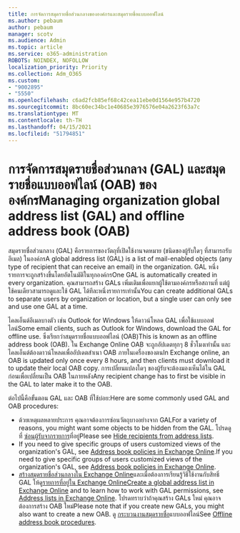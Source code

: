 ```yaml
---
title: การจัดการสมุดรายชื่อส่วนกลางขององค์กรและสมุดรายชื่อแบบออฟไลน์
ms.author: pebaum
author: pebaum
manager: scotv
ms.audience: Admin
ms.topic: article
ms.service: o365-administration
ROBOTS: NOINDEX, NOFOLLOW
localization_priority: Priority
ms.collection: Adm_O365
ms.custom:
- "9002895"
- "5550"
ms.openlocfilehash: c6ad2fcb85ef68c42cea11ebe0d1564e957b4720
ms.sourcegitcommit: 8bc60ec34bc1e40685e3976576e04a2623f63a7c
ms.translationtype: MT
ms.contentlocale: th-TH
ms.lasthandoff: 04/15/2021
ms.locfileid: "51794851"
---
```

# <a name="managing-organization-global-address-list-gal-and-offline-address-book-oab"></a><span data-ttu-id="56bf3-102">การจัดการสมุดรายชื่อส่วนกลาง (GAL) และสมุดรายชื่อแบบออฟไลน์ (OAB) ขององค์กร</span><span class="sxs-lookup"><span data-stu-id="56bf3-102">Managing organization global address list (GAL) and offline address book (OAB)</span></span>

<span data-ttu-id="56bf3-103">สมุดรายชื่อส่วนกลาง (GAL) คือรายการของวัตถุที่เปิดใช้งานจดหมาย (ชนิดของผู้รับใดๆ ที่สามารถรับอีเมล) ในองค์กร</span><span class="sxs-lookup"><span data-stu-id="56bf3-103">A global address list (GAL) is a list of mail-enabled objects (any type of recipient that can receive an email) in the organization.</span></span> <span data-ttu-id="56bf3-104">GAL หนึ่งรายการจะถูกสร้างขึ้นโดยอัตโนมัติในทุกองค์กร</span><span class="sxs-lookup"><span data-stu-id="56bf3-104">One GAL is automatically created in every organization.</span></span> <span data-ttu-id="56bf3-105">คุณสามารถสร้าง GALs เพิ่มเติมเพื่อแยกผู้ใช้ตามองค์กรหรือสถานที่ แต่ผู้ใช้คนเดียวสามารถดูและใช้ GAL ได้ทีละหนึ่งรายการเท่านั้น</span><span class="sxs-lookup"><span data-stu-id="56bf3-105">You can create additional GALs to separate users by organization or location, but a single user can only see and use one GAL at a time.</span></span>

<span data-ttu-id="56bf3-106">ไคลเอ็นต์อีเมลบางตัว เช่น Outlook for Windows ให้ดาวน์โหลด GAL เพื่อใช้แบบออฟไลน์</span><span class="sxs-lookup"><span data-stu-id="56bf3-106">Some email clients, such as Outlook for Windows, download the GAL for offline use.</span></span> <span data-ttu-id="56bf3-107">ซึ่งเรียกว่าสมุดรายชื่อแบบออฟไลน์ (OAB)</span><span class="sxs-lookup"><span data-stu-id="56bf3-107">This is known as an offline address book (OAB).</span></span> <span data-ttu-id="56bf3-108">ใน Exchange Online OAB จะถูกอัปเดตทุกๆ 8 ชั่วโมงเท่านั้น และไคลเอ็นต์ต้องดาวน์โหลดเพื่ออัปเดตสําเนา OAB ภายในเครื่องของตน</span><span class="sxs-lookup"><span data-stu-id="56bf3-108">In Exchange online, an OAB is updated only once every 8 hours, and then clients must download it to update their local OAB copy.</span></span> <span data-ttu-id="56bf3-109">การเปลี่ยนแปลงใดๆ ของผู้รับจะต้องมองเห็นได้ใน GAL ก่อนเพื่อเปลี่ยนเป็น OAB ในภายหลัง</span><span class="sxs-lookup"><span data-stu-id="56bf3-109">Any recipient change has to first be visible in the GAL to later make it to the OAB.</span></span>

<span data-ttu-id="56bf3-110">ต่อไปนี้คือขั้นตอน GAL และ OAB ที่ใช้บ่อย:</span><span class="sxs-lookup"><span data-stu-id="56bf3-110">Here are some commonly used GAL and OAB procedures:</span></span>

- <span data-ttu-id="56bf3-111">ด้วยเหตุผลหลายประการ คุณอาจต้องการซ่อนวัตถุบางอย่างจาก GAL</span><span class="sxs-lookup"><span data-stu-id="56bf3-111">For a variety of reasons, you might want some objects to be hidden from the GAL.</span></span> <span data-ttu-id="56bf3-112">โปรดดูที่ [ซ่อนผู้รับจากรายการ](https://docs.microsoft.com/exchange/address-books/address-lists/manage-address-lists#hide-recipients-from-address-lists)ที่อยู่</span><span class="sxs-lookup"><span data-stu-id="56bf3-112">Please see [Hide recipients from address lists](https://docs.microsoft.com/exchange/address-books/address-lists/manage-address-lists#hide-recipients-from-address-lists).</span></span>
- <span data-ttu-id="56bf3-113">If you need to give specific groups of users customized views of the organization's GAL, see [Address book policies in Exchange Online](https://docs.microsoft.com/exchange/address-books/address-book-policies/address-book-policies).</span><span class="sxs-lookup"><span data-stu-id="56bf3-113">If you need to give specific groups of users customized views of the organization's GAL, see [Address book policies in Exchange Online](https://docs.microsoft.com/exchange/address-books/address-book-policies/address-book-policies).</span></span>
- <span data-ttu-id="56bf3-114">[สร้างสมุดรายชื่อส่วนกลางใน Exchange Online](https://docs.microsoft.com/exchange/address-books/address-lists/create-global-address-list)และเมื่อต้องการเรียนรู้วิธีใช้งานกับสิทธิ์ GAL ให้ดู[รายการที่อยู่ใน Exchange Online](https://docs.microsoft.com/exchange/address-books/address-lists/address-lists)</span><span class="sxs-lookup"><span data-stu-id="56bf3-114">[Create a global address list in Exchange Online](https://docs.microsoft.com/exchange/address-books/address-lists/create-global-address-list) and to learn how to work with GAL permissions, see [Address lists in Exchange Online](https://docs.microsoft.com/exchange/address-books/address-lists/address-lists).</span></span> <span data-ttu-id="56bf3-115">โปรดทราบว่าถ้าคุณสร้าง GALs ใหม่ คุณอาจต้องการสร้าง OAB ใหม่</span><span class="sxs-lookup"><span data-stu-id="56bf3-115">Please note that if you create new GALs, you might also want to create a new OAB.</span></span> <span data-ttu-id="56bf3-116">ดู [กระบวนงานสมุดรายชื่อ](https://docs.microsoft.com/exchange/address-books/offline-address-books/offline-address-book-procedures)แบบออฟไลน์</span><span class="sxs-lookup"><span data-stu-id="56bf3-116">See [Offline address book procedures](https://docs.microsoft.com/exchange/address-books/offline-address-books/offline-address-book-procedures).</span></span>
